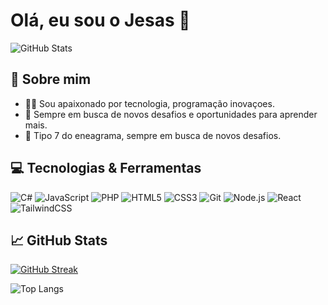 <h1 align="left">Olá, eu sou o Jesas 👋</h1>

![GitHub Stats](https://github-readme-stats.vercel.app/api?username=jesas0&show_icons=true&theme=default)

## 🚀 Sobre mim

- 👨‍💻 Sou apaixonado por tecnologia, programação inovaçoes.
- 🎯 Sempre em busca de novos desafios e oportunidades para aprender mais.
- 🌱 Tipo 7 do eneagrama, sempre em busca de novos desafios.

## 💻 Tecnologias & Ferramentas

![C#](https://img.shields.io/badge/-C%23-239120?style=flat-square&logo=c-sharp&logoColor=white)
![JavaScript](https://img.shields.io/badge/-JavaScript-F7DF1E?style=flat-square&logo=javascript&logoColor=black)
![PHP](https://img.shields.io/badge/-PHP-777BB4?style=flat-square&logo=php&logoColor=white)
![HTML5](https://img.shields.io/badge/-HTML5-E34F26?style=flat-square&logo=html5&logoColor=white)
![CSS3](https://img.shields.io/badge/-CSS3-1572B6?style=flat-square&logo=css3)
![Git](https://img.shields.io/badge/-Git-F05032?style=flat-square&logo=git&logoColor=white)
![Node.js](https://img.shields.io/badge/-Node.js-339933?style=flat-square&logo=node.js&logoColor=white)
![React](https://img.shields.io/badge/-React-61DAFB?style=flat-square&logo=react&logoColor=black)
![TailwindCSS](https://img.shields.io/badge/-TailwindCSS-06B6D4?style=flat-square&logo=tailwindcss&logoColor=white)

## 📈 GitHub Stats

[![GitHub Streak](https://streak-stats.demolab.com?user=jesas0&theme=dark&locale=pt_BR&date_format=j%20M%5B%20Y%5D)](https://git.io/streak-stats)

![Top Langs](https://github-readme-stats.vercel.app/api/top-langs/?username=jesas0&layout=compact&theme=default)
